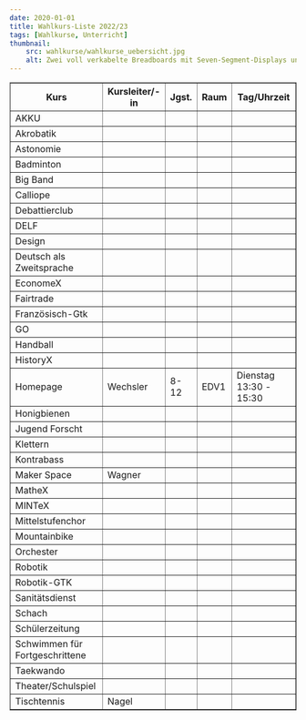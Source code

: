 ```yaml
---
date: 2020-01-01
title: Wahlkurs-Liste 2022/23
tags: [Wahlkurse, Unterricht]
thumbnail: 
    src: wahlkurse/wahlkurse_uebersicht.jpg
    alt: Zwei voll verkabelte Breadboards mit Seven-Segment-Displays und ominösen Verschaltungen...
---
```


<table border=1>
    <tr>
        <th>Kurs</th>
        <th>Kursleiter/-in</th>
        <th>Jgst.</th>
        <th>Raum</th>
        <th>Tag/Uhrzeit</th>
    </tr>
    <tr>
        <td>AKKU</td>
        <td></td>
        <td></td>
        <td></td>
        <td></td>
    </tr>
    <tr>
        <td>Akrobatik</td>
        <td></td>
        <td></td>
        <td></td>
        <td></td>
    </tr>
    <tr>
        <td>Astonomie</td>
        <td></td>
        <td></td>
        <td></td>
        <td></td>
    </tr>
    <tr>
        <td>Badminton</td>
        <td></td>
        <td></td>
        <td></td>
        <td></td>
    </tr>
    <tr>
        <td>Big Band</td>
        <td></td>
        <td></td>
        <td></td>
        <td></td>
    </tr>
    <tr>
        <td>Calliope</td>
        <td></td>
        <td></td>
        <td></td>
        <td></td>
    </tr>
    <tr>
        <td>Debattierclub</td>
        <td></td>
        <td></td>
        <td></td>
        <td></td>
    </tr>
    <tr>
        <td>DELF</td>
        <td></td>
        <td></td>
        <td></td>
        <td></td>
    </tr>
    <tr>
        <td>Design</td>
        <td></td>
        <td></td>
        <td></td>
        <td></td>
    </tr>
    <tr>
        <td>Deutsch als Zweitsprache</td>
        <td></td>
        <td></td>
        <td></td>
        <td></td>
    </tr>
    <tr>
        <td>EconomeX</td>
        <td></td>
        <td></td>
        <td></td>
        <td></td>
    </tr>
    <tr>
        <td>Fairtrade</td>
        <td></td>
        <td></td>
        <td></td>
        <td></td>
    </tr>
    <tr>
        <td>Französisch-Gtk</td>
        <td></td>
        <td></td>
        <td></td>
        <td></td>
    </tr>
    <tr>
        <td>GO</td>
        <td></td>
        <td></td>
        <td></td>
        <td></td>
    </tr>
    <tr>
        <td>Handball</td>
        <td></td>
        <td></td>
        <td></td>
        <td></td>
    </tr>
    <tr>
        <td>HistoryX</td>
        <td></td>
        <td></td>
        <td></td>
        <td></td>
    </tr>
    <tr>
        <td>Homepage</td>
        <td>Wechsler</td>
        <td>8-12</td>
        <td>EDV1</td>
        <td>Dienstag 13:30 - 15:30</td>
    </tr>
    <tr>
        <td>Honigbienen</td>
        <td></td>
        <td></td>
        <td></td>
        <td></td>
    </tr>
    <tr>
        <td>Jugend Forscht</td>
        <td></td>
        <td></td>
        <td></td>
        <td></td>
    </tr>
    <tr>
        <td>Klettern</td>
        <td></td>
        <td></td>
        <td></td>
        <td></td>
    </tr>
    <tr>
        <td>Kontrabass</td>
        <td></td>
        <td></td>
        <td></td>
        <td></td>
    </tr>
    <tr>
        <td>Maker Space</td>
        <td>Wagner</td>
        <td></td>
        <td></td>
        <td></td>
    </tr>
    <tr>
        <td>MatheX</td>
        <td></td>
        <td></td>
        <td></td>
        <td></td>
    </tr>
    <tr>
        <td>MINTeX</td>
        <td></td>
        <td></td>
        <td></td>
        <td></td>
    </tr>
    <tr>
        <td>Mittelstufenchor</td>
        <td></td>
        <td></td>
        <td></td>
        <td></td>
    </tr>
    <tr>
        <td>Mountainbike</td>
        <td></td>
        <td></td>
        <td></td>
        <td></td>
    </tr>
    <tr>
        <td>Orchester</td>
        <td></td>
        <td></td>
        <td></td>
        <td></td>
    </tr>
    <tr>
        <td>Robotik</td>
        <td></td>
        <td></td>
        <td></td>
        <td></td>
    </tr>
    <tr>
        <td>Robotik-GTK</td>
        <td></td>
        <td></td>
        <td></td>
        <td></td>
    </tr>
    <tr>
        <td>Sanitätsdienst</td>
        <td></td>
        <td></td>
        <td></td>
        <td></td>
    </tr>
    <tr>
        <td>Schach</td>
        <td></td>
        <td></td>
        <td></td>
        <td></td>
    </tr>
    <tr>
        <td>Schülerzeitung</td>
        <td></td>
        <td></td>
        <td></td>
        <td></td>
    </tr>
    <tr>
        <td>Schwimmen für Fortgeschrittene</td>
        <td></td>
        <td></td>
        <td></td>
        <td></td>
    </tr>
    <tr>
        <td>Taekwando</td>
        <td></td>
        <td></td>
        <td></td>
        <td></td>
    </tr>
    <tr>
        <td>Theater/Schulspiel</td>
        <td></td>
        <td></td>
        <td></td>
        <td></td>
    </tr>
    <tr>
        <td>Tischtennis</td>
        <td>Nagel</td>
        <td></td>
        <td></td>
        <td></td>
    </tr>
</table>
